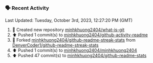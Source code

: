 ### 🗣 Recent Activity

<!--RECENT_ACTIVITY:last_update-->
Last Updated: Tuesday, October 3rd, 2023, 12:27:20 PM (GMT)
<!--RECENT_ACTIVITY:last_update_end-->
<!--RECENT_ACTIVITY:start-->
1. 📔 Created new repository [minhkhuong2404/what-is-git](https://github.com/minhkhuong2404/what-is-git)<br>
2. ⬆️ Pushed 1 commit(s) to [minhkhuong2404/github-activity-readme](https://github.com/minhkhuong2404/github-activity-readme)<br>
3. 🔱 Forked [minhkhuong2404/github-readme-streak-stats](https://github.com/minhkhuong2404/github-readme-streak-stats) from [DenverCoder1/github-readme-streak-stats](https://github.com/DenverCoder1/github-readme-streak-stats)<br>
4. ⬆️ Pushed 1 commit(s) to [minhkhuong2404/minhkhuong2404](https://github.com/minhkhuong2404/minhkhuong2404)<br>
5. ⬆️ Pushed 47 commit(s) to [minhkhuong2404/github-readme-stats](https://github.com/minhkhuong2404/github-readme-stats)<br>
<!--RECENT_ACTIVITY:end-->

